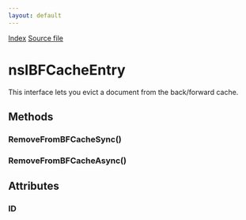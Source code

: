 ```yaml
---
layout: default
---
```

<div id='links'><a href="../index.html">Index</a>
<a href="http://dxr.mozilla.org/mozilla-central/source/docshell/shistory/public/nsIBFCacheEntry.idl">Source file</a>
</div>

# nsIBFCacheEntry #
  
This interface lets you evict a document from the back/forward cache.  
  

## Methods ##

### RemoveFromBFCacheSync() ###

### RemoveFromBFCacheAsync() ###

## Attributes ##

### ID ###
